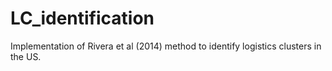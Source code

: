 # LC_identification
Implementation of Rivera et al (2014) method to identify logistics clusters in the US.

